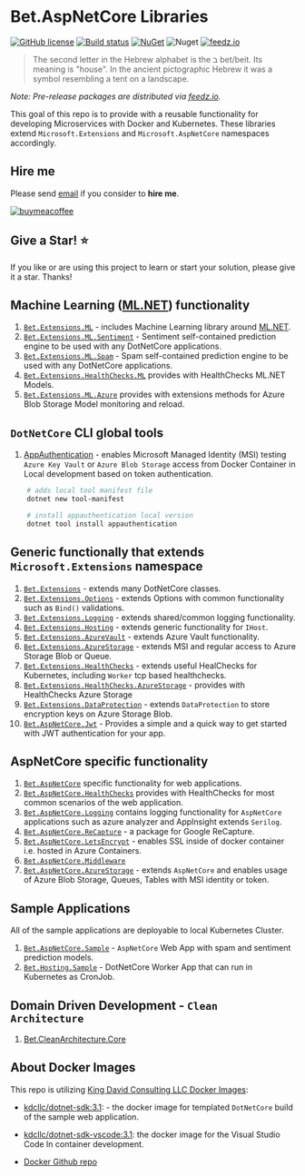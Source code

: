 # Bet.AspNetCore Libraries

[![GitHub license](https://img.shields.io/badge/license-MIT-blue.svg?style=flat-square)](https://raw.githubusercontent.com/kdcllc/Bet.AspNetCore/master/LICENSE)
[![Build status](https://ci.appveyor.com/api/projects/status/fo9rakj7s7uhs3ij?svg=true)](https://ci.appveyor.com/project/kdcllc/bet-aspnetcore)
[![NuGet](https://img.shields.io/nuget/v/Bet.AspNetCore.svg)](https://www.nuget.org/packages?q=Bet.AspNetCore)
![Nuget](https://img.shields.io/nuget/dt/Bet.AspNetCore)
[![feedz.io](https://img.shields.io/badge/endpoint.svg?url=https://f.feedz.io/kdcllc/bet-aspnetcore/shield/Bet.AspNetCore/latest)](https://f.feedz.io/kdcllc/bet-aspnetcore/packages/Bet.AspNetCore/latest/download)

> The second letter in the Hebrew alphabet is the ב bet/beit. Its meaning is "house". In the ancient pictographic Hebrew it was a symbol resembling a tent on a landscape.

*Note: Pre-release packages are distributed via [feedz.io](https://f.feedz.io/kdcllc/bet-aspnetcore/nuget/index.json).*

This goal of this repo is to provide with a reusable functionality for developing Microservices with Docker and Kubernetes.
These libraries extend `Microsoft.Extensions` and `Microsoft.AspNetCore` namespaces accordingly.

## Hire me

Please send [email](mailto:kingdavidconsulting@gmail.com) if you consider to **hire me**.

[![buymeacoffee](https://www.buymeacoffee.com/assets/img/custom_images/orange_img.png)](https://www.buymeacoffee.com/vyve0og)

## Give a Star! :star:

If you like or are using this project to learn or start your solution, please give it a star. Thanks!

## Machine Learning ([ML.NET](https://github.com/dotnet/machinelearning)) functionality

1. [`Bet.Extensions.ML`](./src/Bet.Extensions.ML/) - includes Machine Learning library around [ML.NET](https://github.com/dotnet/machinelearning).
2. [`Bet.Extensions.ML.Sentiment`](./src/Bet.Extensions.ML.Sentiment/) - Sentiment self-contained prediction engine to be used with any DotNetCore applications.
3. [`Bet.Extensions.ML.Spam`](./src/Bet.Extensions.ML.Spam/) - Spam self-contained prediction engine to be used with any DotNetCore applications.
4. [`Bet.Extensions.HealthChecks.ML`](./src/Bet.Extensions.HealthChecks.ML/) provides with HealthChecks ML.NET Models.
5. [`Bet.Extensions.ML.Azure`](./src/Bet.Extensions.ML.Azure/) provides with extensions methods for Azure Blob Storage Model monitoring and reload.

## `DotNetCore` CLI global tools

1. [AppAuthentication](https://github.com/kdcllc/AppAuthentication) - enables Microsoft Managed Identity (MSI) testing `Azure Key Vault` or `Azure Blob Storage` access from Docker Container in Local development based on token authentication.

```bash
    # adds local tool manifest file
    dotnet new tool-manifest

    # install appauthentication local version
    dotnet tool install appauthentication
```

## Generic functionally that extends `Microsoft.Extensions` namespace

1. [`Bet.Extensions`](./src/Bet.Extensions/) - extends many DotNetCore classes.
2. [`Bet.Extensions.Options`](./src/Bet.Extensions.Options/) - extends Options with common functionality such as `Bind()` validations.
3. [`Bet.Extensions.Logging`](./src/Bet.Extensions.Logging/) - extends shared/common logging functionality.
4. [`Bet.Extensions.Hosting`](./src/Bet.Extensions.Hosting/) - extends generic functionality for `IHost`.
5. [`Bet.Extensions.AzureVault`](./src/Bet.Extensions.AzureVault/) - extends Azure Vault functionality.
6. [`Bet.Extensions.AzureStorage`](./src/Bet.Extensions.AzureStorage/) - extends MSI and regular access to Azure Storage Blob or Queue.
7. [`Bet.Extensions.HealthChecks`](./src/Bet.Extensions.HealthChecks/) - extends useful HealChecks for Kubernetes, including `Worker` tcp based healthchecks.
8. [`Bet.Extensions.HealthChecks.AzureStorage`](./src/Bet.Extensions.HealthChecks.AzureStorage/) - provides with HealthChecks Azure Storage
9. [`Bet.Extensions.DataProtection`](./src/Bet.Extensions.DataProtection/) - extends `DataProtection` to store encryption keys on Azure Storage Blob.
10. [`Bet.AspNetCore.Jwt`](./src/Bet.AspNetCore.Jwt/) - Provides a simple and a quick way to get started with JWT authentication for your app.

## AspNetCore specific functionality

1. [`Bet.AspNetCore`](./src/Bet.AspNetCore/) specific functionality for web applications.
2. [`Bet.AspNetCore.HealthChecks`](./src/Bet.Extensions.Hosting/) provides with HealthChecks for most common scenarios of the web application.
3. [`Bet.AspNetCore.Logging`](./src/Bet.AspNetCore.Logging/) contains logging functionality for `AspNetCore` applications such as azure analyzer and AppInsight extends `Serilog`.
4. [`Bet.AspNetCore.ReCapture`](./src/Bet.AspNetCore.ReCapture/) - a package for Google ReCapture.
5. [`Bet.AspNetCore.LetsEncrypt`](./src/Bet.Extensions.Hosting/) - enables SSL inside of docker container i.e. hosted in Azure Containers.
6. [`Bet.AspNetCore.Middleware`](./src/Bet.AspNetCore.Middleware/)
7. [`Bet.AspNetCore.AzureStorage`](./src/Bet.AspNetCore.AzureStorage/) - extends `AspNetCore` and enables usage of Azure Blob Storage, Queues, Tables with MSI identity or token.

## Sample Applications

All of the sample applications are deployable to local Kubernetes Cluster.

1. [`Bet.AspNetCore.Sample`](./src/Bet.AspNetCore.Sample/) - `AspNetCore` Web App with spam and sentiment prediction models.
2. [`Bet.Hosting.Sample`](./src/Bet.Hosting.Sample/) - DotNetCore Worker App that can run in Kubernetes as CronJob.

## Domain Driven Development - `Clean Architecture`

1. [Bet.CleanArchitecture.Core](./src/Bet.CleanArchitecture.Core/)

## About Docker Images

This repo is utilizing [King David Consulting LLC Docker Images](https://hub.docker.com/u/kdcllc):

- [kdcllc/dotnet-sdk:3.1](https://hub.docker.com/r/kdcllc/dotnet-sdk-vscode):  - the docker image for templated `DotNetCore` build of the sample web application.

- [kdcllc/dotnet-sdk-vscode:3.1](https://hub.docker.com/r/kdcllc/dotnet-sdk/tags): the docker image for the Visual Studio Code In container development.

- [Docker Github repo](https://github.com/kdcllc/docker/blob/master/dotnet/dotnet-docker.md)
